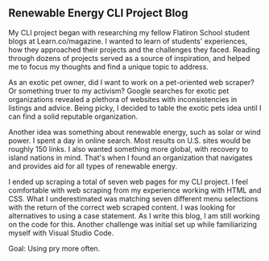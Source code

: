 ## Renewable Energy CLI Project Blog

My CLI project began with researching my fellow Flatiron School student blogs at Learn.co/magazine. I wanted to learn of students' experiences, how they approached their projects and the challenges they faced. Reading through dozens of projects served as a source of inspiration, and helped me to focus my thoughts and find a unique topic to address.

As an exotic pet owner, did I want to work on a pet-oriented web scraper? Or something truer to my activism? Google searches for exotic pet organizations revealed a plethora of websites with inconsistencies in listings and advice. Being picky, I decided to table the exotic pets idea until I can find a solid reputable organization.

Another idea was something about renewable energy, such as solar or wind power. I spent a day in online search. Most results on U.S. sites would be roughly 150 links. I also wanted something more global, with recovery to island nations in mind. That's when I found an organization that navigates and provides aid for all types of renewable energy.

I ended up scraping a total of seven web pages for my CLI project. I feel comfortable with web scraping from my experience working with HTML and CSS. What I underestimated was matching seven different menu selections with the return of the correct web scraped content. I was looking for alternatives to using a case statement. As I write this blog, I am still working on the code for this. Another challenge was initial set up while familiarizing myself with Visual Studio Code.

Goal: Using pry more often.
